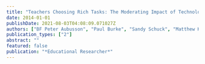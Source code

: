 ```yaml
---
title: "Teachers Choosing Rich Tasks: The Moderating Impact of Technology on Student Learning, Enjoyment, and Preparation"
date: 2014-01-01
publishDate: 2021-08-03T04:08:09.071027Z
authors: ["BF Peter Aubusson", "Paul Burke", "Sandy Schuck", "Matthew Kearney"]
publication_types: ["2"]
abstract: ""
featured: false
publication: "*Educational Researcher*"
---
```


